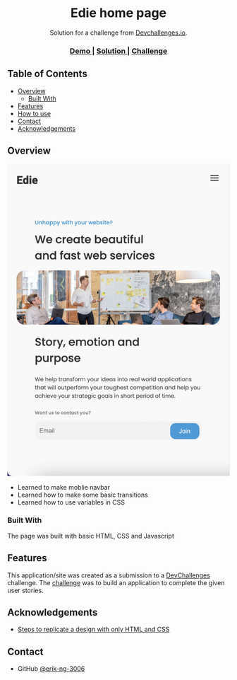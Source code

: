 <!-- Please update value in the {}  -->

<h1 align="center">Edie home page</h1>

<div align="center">
   Solution for a challenge from  <a href="http://devchallenges.io" target="_blank">Devchallenges.io</a>.
</div>

<div align="center">
  <h3>
    <a href="https://unruffled-raman-403160.netlify.app/">
      Demo
    </a>
    <span> | </span>
    <a href="https://github.com/erik-ng-3006/edie-home-page">
      Solution
    </a>
    <span> | </span>
    <a href="https://devchallenges.io/challenges/xobQBuf8zWWmiYMIAZe0">
      Challenge
    </a>
  </h3>
</div>

<!-- TABLE OF CONTENTS -->

## Table of Contents

- [Overview](#overview)
  - [Built With](#built-with)
- [Features](#features)
- [How to use](#how-to-use)
- [Contact](#contact)
- [Acknowledgements](#acknowledgements)

<!-- OVERVIEW -->

## Overview

![screenshot](https://github.com/erik-ng-3006/edie-home-page/blob/main/images/Screenshot%202021-12-19%20at%2022.38.52.png)

- Learned to make moblie navbar
- Learned how to make some basic transitions
- Learned how to use variables in CSS

### Built With

<!-- This section should list any major frameworks that you built your project using. Here are a few examples.-->
The page was built with basic HTML, CSS and Javascript

## Features

<!-- List the features of your application or follow the template. Don't share the figma file here :) -->

This application/site was created as a submission to a [DevChallenges](https://devchallenges.io/challenges) challenge. The [challenge](https://devchallenges.io/challenges/xobQBuf8zWWmiYMIAZe0) was to build an application to complete the given user stories.


## Acknowledgements

<!-- This section should list any articles or add-ons/plugins that helps you to complete the project. This is optional but it will help you in the future. For example -->

- [Steps to replicate a design with only HTML and CSS](https://devchallenges-blogs.web.app/how-to-replicate-design/)


## Contact

- GitHub [@erik-ng-3006](https://github.com/erik-ng-3006)

